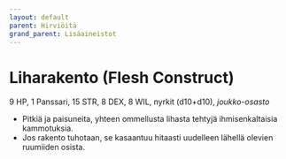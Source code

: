 ```yaml
---
layout: default
parent: Hirviöitä
grand_parent: Lisäaineistot
---
```


# Liharakento (Flesh Construct)

9 HP, 1 Panssari, 15 STR, 8 DEX, 8 WIL, nyrkit (d10+d10), _joukko-osasto_

- Pitkiä ja paisuneita, yhteen ommellusta lihasta tehtyjä ihmisenkaltaisia kammotuksia.
- Jos rakento tuhotaan, se kasaantuu hitaasti uudelleen lähellä olevien ruumiiden osista.